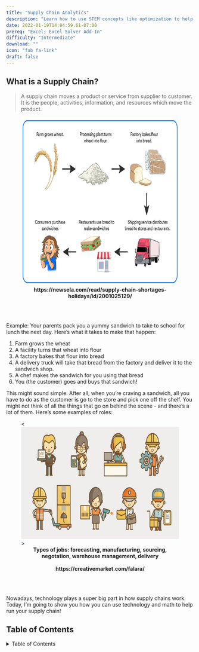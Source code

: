 ```yaml
---
title: "Supply Chain Analytics"
description: "Learn how to use STEM concepts like optimization to help run your cookie bakery!"
date: 2022-01-19T14:04:59.61-07:00
prereq: "Excel; Excel Solver Add-In"
difficulty: "Intermediate"
download: ""
icon: "fab fa-link"
draft: false
---
```


## What is a Supply Chain?

> A supply chain moves a product or service from supplier to customer. It is the people, activities, information, and resources which move the product.

<figure>
<img src= img/sandwich.png alt="Diagram that illustrates the various steps in the suppy chain to make a sandwich including farm, factory, and delivery" width="700" height="450">
<figcaption align = "center"><b>https://newsela.com/read/supply-chain-shortages-holidays/id/2001025129/</b></figcaption>
</figure>

<br /><br />

Example: Your parents pack you a yummy sandwich to take to school for lunch the next day. Here’s what it takes to make that happen:
1.	Farm grows the wheat
2.	A facility turns that wheat into flour
3.	A factory bakes that flour into bread
4.	A delivery truck will take that bread from the factory and deliver it to the sandwich shop.
5.	A chef makes the sandwich for you using that bread
6.	You (the customer) goes and buys that sandwich!


This might sound simple. After all, when you’re craving a sandwich, all you have to do as the customer is go to the store and pick one off the shelf. You might not think of all the things that go on behind the scene - and there’s a lot of them. Here’s some examples of roles: 

<figure>
<<img src= img/jobs.jpg alt="Image that shows icons of different jobs such as manufacturing, sales, and delivery that are needed to make a supply chain run" width="700" height="300">>
<figcaption align = "center"><b>Types of jobs: forecasting, manufacturing, sourcing, negotation, warehouse management, delivery <br /><br />
https://creativemarket.com/falara/</b></figcaption>
</figure>

<br /><br />

Nowadays, technology plays a super big part in how supply chains work. Today, I’m going to show you how you can use technology and math to help run your supply chain!

## Table of Contents

<details close>
<summary>Table of Contents</summary>
{{% children /%}}
</details>